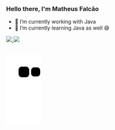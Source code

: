 ### Hello there, I'm Matheus Falcão

- 🔭 I’m currently working with Java
- 🌱 I’m currently learning Java as well 😅

<div display="flex">
  <a href="https://github.com/Ezxykdriv">
  <img src="https://github-readme-stats.vercel.app/api?username=Ezxykdriv&show_icons=true&theme=react&include_all_commits=true&count_private=true"/>
  <img src="https://github-readme-stats.vercel.app/api/top-langs/?username=Ezxykdriv&layout=compact&langs_count=7&theme=react"/>
</div>

  ##

<div> 

  ![Snake animation](https://github.com/rafaballerini/rafaballerini/blob/output/github-contribution-grid-snake.svg)

</div>
